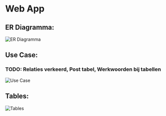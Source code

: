 # Web App
## ER Diagramma:

![ER Diagramma](https://i.postimg.cc/xCXCrjwF/ERDiagram.png)

## Use Case:
### TODO: Relaties verkeerd, Post tabel, Werkwoorden bij tabellen

![Use Case](https://cdn1.imggmi.com/uploads/2019/4/1/87dd0d21b9afd4e5244162e9315869d1-full.png)

## Tables:

![Tables](https://i.postimg.cc/RVZv2Zw1/Tables.png)

